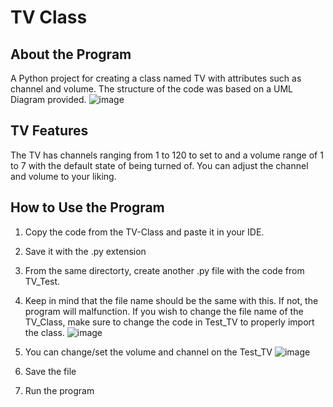 # TV Class

## About the Program
A Python project for creating a class named TV with attributes such as channel and volume. The structure of the code was based on a UML Diagram provided.
![image](https://github.com/Tokitough/TV-Class/assets/130126464/5b3d15d4-bd09-4b70-be63-1b59f5a90d46)

## TV Features
The TV has channels ranging from 1 to 120 to set to and a volume range of 1 to 7 with the default state of being turned of. You can adjust the channel and volume to your liking.

## How to Use the Program
1. Copy the code from the TV-Class and paste it in your IDE.
2. Save it with the .py extension
3. From the same directorty, create another .py file with the code from TV_Test. 
4. Keep in mind that the file name should be the same with this. If not, the program will malfunction. If you wish to change the file name of the TV_Class, make sure to change the code in Test_TV to properly import the class.
![image](https://github.com/Tokitough/TV-Class/assets/130126464/94ae63f6-8350-4c18-b9fe-4d675d2a0871)

5. You can change/set the volume and channel on the Test_TV
![image](https://github.com/Tokitough/TV-Class/assets/130126464/78b49dc4-60c8-49c0-8db6-901ac7fab76d)

6. Save the file
7. Run the program
